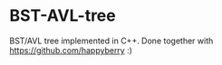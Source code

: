 # BST-AVL-tree

BST/AVL tree implemented in C++. Done together with https://github.com/happyberry :)
